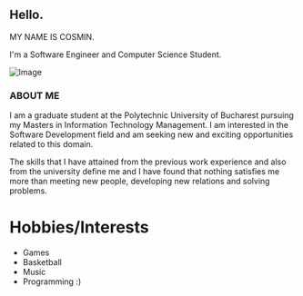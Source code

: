 ## Hello. 

MY NAME IS COSMIN.

I'm a Software Engineer and Computer Science Student.


![Image](https://github.com/cosminnpetre/cosminnpetre.github.io/blob/master/profile.jpg)


### ABOUT ME
I am a graduate student at the Polytechnic University of Bucharest pursuing my Masters in Information Technology Management. I am interested in the Software Development field and am seeking new and exciting opportunities related to this domain.

The skills that I have attained from the previous work experience and also from the university define me and I have found that nothing satisfies me more than meeting new people, developing new relations and solving problems. 

# Hobbies/Interests

- Games
- Basketball
- Music
- Programming :)
